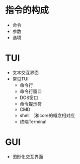 # 指令的构成

- 命令
- 参数
- 选项

# TUI

- 文本交互界面
- 常见TUI
  - 命令行
  - 命令行窗口
  - DOS窗口
  - 命令提示符
  - CMD
  - shell （和core的概念相对应
  - 终端Terminal

# GUI

- 图形化交互界面
